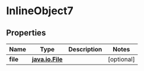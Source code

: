 
# InlineObject7

## Properties
Name | Type | Description | Notes
------------ | ------------- | ------------- | -------------
**file** | [**java.io.File**](java.io.File.md) |  |  [optional]



